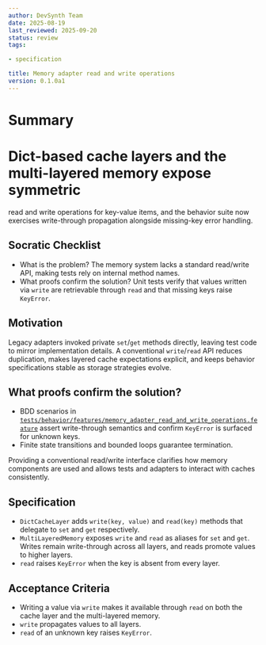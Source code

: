 ```yaml
---
author: DevSynth Team
date: 2025-08-19
last_reviewed: 2025-09-20
status: review
tags:

- specification

title: Memory adapter read and write operations
version: 0.1.0a1
---
```


<!--
Required metadata fields:
- author: document author
- date: creation date
- last_reviewed: last review date
- status: draft | review | published
- tags: search keywords
- title: short descriptive name
- version: specification version
-->

# Summary
# Dict-based cache layers and the multi-layered memory expose symmetric
read and write operations for key-value items, and the behavior suite now exercises
write-through propagation alongside missing-key error handling.

## Socratic Checklist
- What is the problem? The memory system lacks a standard read/write API,
  making tests rely on internal method names.
- What proofs confirm the solution? Unit tests verify that values written via
  ``write`` are retrievable through ``read`` and that missing keys raise
  ``KeyError``.

## Motivation
Legacy adapters invoked private `set`/`get` methods directly, leaving test
code to mirror implementation details. A conventional `write`/`read` API
reduces duplication, makes layered cache expectations explicit, and keeps
behavior specifications stable as storage strategies evolve.

## What proofs confirm the solution?
- BDD scenarios in [`tests/behavior/features/memory_adapter_read_and_write_operations.feature`](../../tests/behavior/features/memory_adapter_read_and_write_operations.feature) assert write-through semantics and confirm `KeyError` is surfaced for unknown keys.
- Finite state transitions and bounded loops guarantee termination.

Providing a conventional read/write interface clarifies how memory components
are used and allows tests and adapters to interact with caches consistently.

## Specification
- ``DictCacheLayer`` adds ``write(key, value)`` and ``read(key)`` methods that
  delegate to ``set`` and ``get`` respectively.
- ``MultiLayeredMemory`` exposes ``write`` and ``read`` as aliases for ``set``
  and ``get``. Writes remain write-through across all layers, and reads promote
  values to higher layers.
- ``read`` raises ``KeyError`` when the key is absent from every layer.

## Acceptance Criteria
- Writing a value via ``write`` makes it available through ``read`` on both
  the cache layer and the multi-layered memory.
- ``write`` propagates values to all layers.
- ``read`` of an unknown key raises ``KeyError``.
